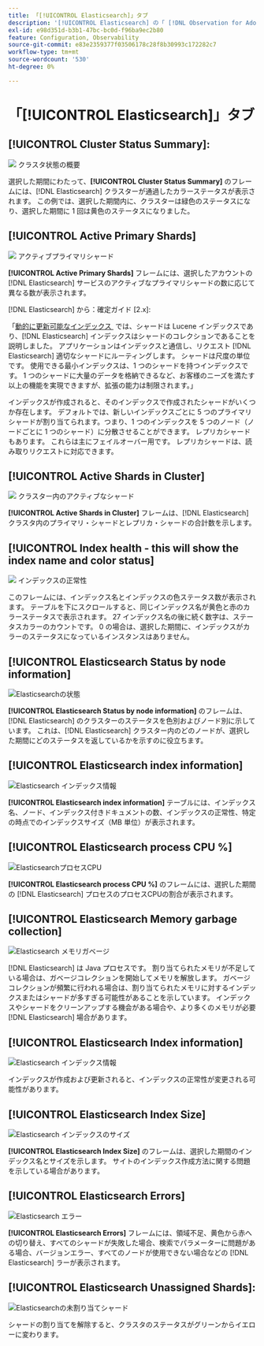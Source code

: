 ```yaml
---
title: 「[!UICONTROL Elasticsearch]」タブ
description: '[!UICONTROL Elasticsearch] の「 [!DNL Observation for Adobe Commerce]」タブについて説明します。'
exl-id: e98d351d-b3b1-47bc-bc0d-f96ba9ec2b80
feature: Configuration, Observability
source-git-commit: e83e2359377f03506178c28f8b30993c172282c7
workflow-type: tm+mt
source-wordcount: '530'
ht-degree: 0%

---
```


# 「[!UICONTROL Elasticsearch]」タブ

## [!UICONTROL Cluster Status Summary]:

![&#x200B; クラスタ状態の概要 &#x200B;](../../assets/tools/cluster-status-summary.jpg)

選択した期間にわたって、**[!UICONTROL Cluster Status Summary]** のフレームには、[!DNL Elasticsearch] クラスターが通過したカラーステータスが表示されます。 この例では、選択した期間内に、クラスターは緑色のステータスになり、選択した期間に 1 回は黄色のステータスになりました。

## [!UICONTROL Active Primary Shards]

![&#x200B; アクティブプライマリシャード &#x200B;](../../assets/tools/active-primary-shards.jpg)

**[!UICONTROL Active Primary Shards]** フレームには、選択したアカウントの [!DNL Elasticsearch] サービスのアクティブなプライマリシャードの数に応じて異なる数が表示されます。

[!DNL Elasticsearch] から：確定ガイド [2.x]:

「[&#x200B; 動的に更新可能なインデックス &#x200B;](https://www.elastic.co/guide/en/elasticsearch/guide/2.x/dynamic-indices.html) では、シャードは Lucene インデックスであり、[!DNL Elasticsearch] インデックスはシャードのコレクションであることを説明しました。 アプリケーションはインデックスと通信し、リクエスト [!DNL Elasticsearch] 適切なシャードにルーティングします。 シャードは尺度の単位です。 使用できる最小インデックスは、1 つのシャードを持つインデックスです。 1 つのシャードに大量のデータを格納できるなど、お客様のニーズを満たす以上の機能を実現できますが、拡張の能力は制限されます。」

インデックスが作成されると、そのインデックスで作成されたシャードがいくつか存在します。 デフォルトでは、新しいインデックスごとに 5 つのプライマリシャードが割り当てられます。つまり、1 つのインデックスを 5 つのノード（ノードごとに 1 つのシャード）に分散させることができます。 レプリカシャードもあります。 これらは主にフェイルオーバー用です。 レプリカシャードは、読み取りリクエストに対応できます。

## [!UICONTROL Active Shards in Cluster]

![&#x200B; クラスター内のアクティブなシャード &#x200B;](../../assets/tools/active-shards-in-cluster.jpg)

**[!UICONTROL Active Shards in Cluster]** フレームは、[!DNL Elasticsearch] クラスタ内のプライマリ・シャードとレプリカ・シャードの合計数を示します。

## [!UICONTROL Index health - this will show the index name and color status]

![&#x200B; インデックスの正常性 &#x200B;](../../assets/tools/index-health.jpg)

このフレームには、インデックス名とインデックスの色ステータス数が表示されます。 テーブルを下にスクロールすると、同じインデックス名が黄色と赤のカラーステータスで表示されます。 27 インデックス名の後に続く数字は、ステータスカラーのカウントです。 0 の場合は、選択した期間に、インデックスがカラーのステータスになっているインスタンスはありません。

## [!UICONTROL Elasticsearch Status by node information]

![Elasticsearchの状態 &#x200B;](../../assets/tools/elasticsearch-status-by-node.jpg)

**[!UICONTROL Elasticsearch Status by node information]** のフレームは、[!DNL Elasticsearch] のクラスターのステータスを色別およびノード別に示しています。 これは、[!DNL Elasticsearch] クラスター内のどのノードが、選択した期間にどのステータスを返しているかを示すのに役立ちます。

## [!UICONTROL Elasticsearch index information]

![Elasticsearch インデックス情報 &#x200B;](../../assets/tools/elasticsearch-tab-elasticsearch-index-information-image-1.jpg)

**[!UICONTROL Elasticsearch index information]** テーブルには、インデックス名、ノード、インデックス付きドキュメントの数、インデックスの正常性、特定の時点でのインデックスサイズ（MB 単位）が表示されます。

## [!UICONTROL Elasticsearch process CPU %]

![ElasticsearchプロセスCPU](../../assets/tools/elasticsearch-process-cpu.jpg)

**[!UICONTROL Elasticsearch process CPU %]** のフレームには、選択した期間の [!DNL Elasticsearch] プロセスのプロセスCPUの割合が表示されます。

## [!UICONTROL Elasticsearch Memory garbage collection]

![Elasticsearch メモリガベージ &#x200B;](../../assets/tools/elasticsearch-memory-garbage.jpg)

[!DNL Elasticsearch] は Java プロセスです。 割り当てられたメモリが不足している場合は、ガベージコレクションを開始してメモリを解放します。 ガベージコレクションが頻繁に行われる場合は、割り当てられたメモリに対するインデックスまたはシャードが多すぎる可能性があることを示しています。 インデックスやシャードをクリーンアップする機会がある場合や、より多くのメモリが必要 [!DNL Elasticsearch] 場合があります。

## [!UICONTROL Elasticsearch Index information]

![Elasticsearch インデックス情報 &#x200B;](../../assets/tools/elasticsearch-index-information-2.jpg)

インデックスが作成および更新されると、インデックスの正常性が変更される可能性があります。

## [!UICONTROL Elasticsearch Index Size]

![Elasticsearch インデックスのサイズ &#x200B;](../../assets/tools/elasticsearch-index-size.jpg)

**[!UICONTROL Elasticsearch Index Size]** のフレームは、選択した期間のインデックス名とサイズを示します。 サイトのインデックス作成方法に関する問題を示している場合があります。

## [!UICONTROL Elasticsearch Errors]

![Elasticsearch エラー &#x200B;](../../assets/tools/elasticsearch-tab-elasticsearch-errors.jpg)

**[!UICONTROL Elasticsearch Errors]** フレームには、領域不足、黄色から赤への切り替え、すべてのシャードが失敗した場合、検索でパラメーターに問題がある場合、バージョンエラー、すべてのノードが使用できない場合などの [!DNL Elasticsearch] ラーが表示されます。

## [!UICONTROL Elasticsearch Unassigned Shards]:

![Elasticsearchの未割り当てシャード &#x200B;](../../assets/tools/elasticsearch-unassigned-shards.jpg)

シャードの割り当てを解除すると、クラスタのステータスがグリーンからイエローに変わります。
